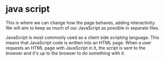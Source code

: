 # java script
This is where we can change how the page behaves, adding interactivity. We will aim to keep as much of our JavaScript as possible in separate files. 

JavaScript is most commonly used as a client side scripting language. This means that JavaScript code is written into an HTML page. When a user requests an HTML page with JavaScript in it, the script is sent to the browser and it's up to the browser to do something with it.
